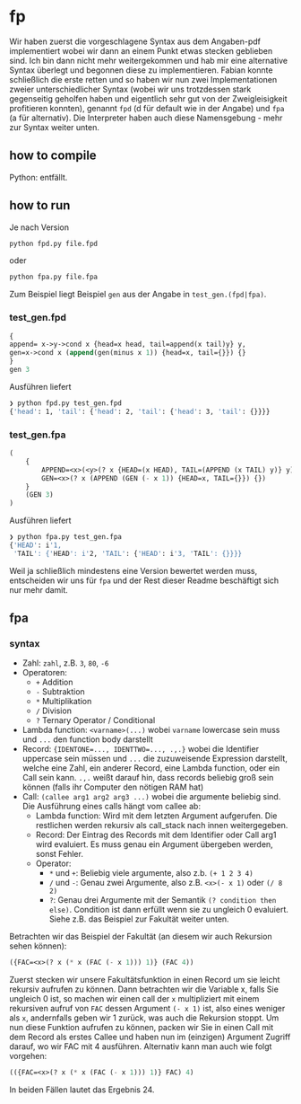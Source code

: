 # fp

Wir haben zuerst die vorgeschlagene Syntax aus dem Angaben-pdf implementiert wobei wir dann an einem Punkt etwas stecken geblieben sind. Ich bin dann nicht mehr weitergekommen und hab mir eine alternative Syntax überlegt und begonnen diese zu implementieren. Fabian konnte schließlich die erste retten und so haben wir nun zwei Implementationen zweier unterschiedlicher Syntax (wobei wir uns trotzdessen stark gegenseitig geholfen haben und eigentlich sehr gut von der Zweigleisigkeit profitieren konnten), genannt `fpd` (d für default wie in der Angabe) und `fpa` (a für alternativ). Die Interpreter haben auch diese Namensgebung - mehr zur Syntax weiter unten.

## how to compile

Python: entfällt.

## how to run

Je nach Version

```bash
python fpd.py file.fpd
```

oder 

```bash
python fpa.py file.fpa
```

Zum Beispiel liegt Beispiel `gen` aus der Angabe in `test_gen.(fpd|fpa)`.

### test_gen.fpd
```lisp
{
append= x->y->cond x {head=x head, tail=append(x tail)y} y,
gen=x->cond x (append(gen(minus x 1)) {head=x, tail={}}) {}
}
gen 3
```
Ausführen liefert
```bash
❯ python fpd.py test_gen.fpd
{'head': 1, 'tail': {'head': 2, 'tail': {'head': 3, 'tail': {}}}}
```

### test_gen.fpa
```lisp
(
    {
        APPEND=<x>(<y>(? x {HEAD=(x HEAD), TAIL=(APPEND (x TAIL) y)} y)), 
        GEN=<x>(? x (APPEND (GEN (- x 1)) {HEAD=x, TAIL={}}) {})
    } 
    (GEN 3)
)
```
Ausführen liefert
```bash
❯ python fpa.py test_gen.fpa
{'HEAD': i'1,
 'TAIL': {'HEAD': i'2, 'TAIL': {'HEAD': i'3, 'TAIL': {}}}}
```

Weil ja schließlich mindestens eine Version bewertet werden muss, entscheiden wir uns für `fpa` und der Rest dieser Readme beschäftigt sich nur mehr damit.

## fpa
### syntax
* Zahl: `zahl`, z.B. `3`, `80`, `-6`
* Operatoren:
    * `+` Addition
    * `-` Subtraktion
    * `*` Multiplikation
    * `/` Division
    * `?` Ternary Operator / Conditional
* Lambda function: `<varname>(...)` wobei `varname` lowercase sein muss und `...` den function body darstellt
* Record: `{IDENTONE=..., IDENTTWO=..., .,.}` wobei die Identifier uppercase sein müssen und `...` die zuzuweisende Expression darstellt, welche eine Zahl, ein anderer Record, eine Lambda function, oder ein Call sein kann. `.,.` weißt darauf hin, dass records beliebig groß sein können (falls ihr Computer den nötigen RAM hat)
* Call: `(callee arg1 arg2 arg3 ...)` wobei die argumente beliebig sind. Die Ausführung eines calls hängt vom callee ab:
    * Lambda function: Wird mit dem letzten Argument aufgerufen. Die restlichen werden rekursiv als call_stack nach innen weitergegeben.
    * Record: Der Eintrag des Records mit dem Identifier oder Call arg1 wird evaluiert. Es muss genau ein Argument übergeben werden, sonst Fehler.
    * Operator:
        * `*` und `+`: Beliebig viele argumente, also z.b. `(+ 1 2 3 4)`
        * `/` und `-`: Genau zwei Argumente, also z.B. `<x>(- x 1)` oder `(/ 8 2)`
        * `?`: Genau drei Argumente mit der Semantik `(? condition then else)`. Condition ist dann erfüllt wenn sie zu ungleich 0 evaluiert. Siehe z.B. das Beispiel zur Fakultät weiter unten.
        
Betrachten wir das Beispiel der Fakultät (an diesem wir auch Rekursion sehen können):
```lisp
({FAC=<x>(? x (* x (FAC (- x 1))) 1)} (FAC 4))
```
Zuerst stecken wir unsere Fakultätsfunktion in einen Record um sie leicht rekursiv aufrufen zu können. Dann betrachten wir die Variable x, falls Sie ungleich 0 ist, so machen wir einen call der `x` multipliziert mit einem rekursiven aufruf von `FAC` dessen Argument `(- x 1)` ist, also eines weniger als `x`, andernfalls geben wir 1 zurück, was auch die Rekursion stoppt. Um nun diese Funktion aufrufen zu können, packen wir Sie in einen Call mit dem Record als erstes Callee und haben nun im (einzigen) Argument Zugriff darauf, wo wir FAC mit 4 ausführen. Alternativ kann man auch wie folgt vorgehen:
```lisp
(({FAC=<x>(? x (* x (FAC (- x 1))) 1)} FAC) 4)
```
In beiden Fällen lautet das Ergebnis 24.
